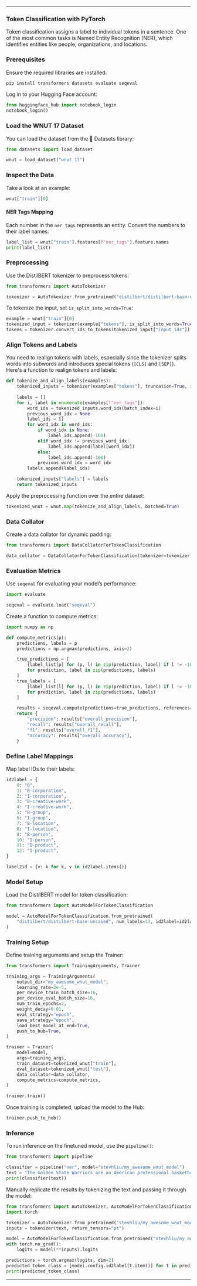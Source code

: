 
---

### **Token Classification with PyTorch**

Token classification assigns a label to individual tokens in a sentence. One of the most common tasks is Named Entity Recognition (NER), which identifies entities like people, organizations, and locations.

### **Prerequisites**
Ensure the required libraries are installed:
```bash
pip install transformers datasets evaluate seqeval
```

Log in to your Hugging Face account:
```python
from huggingface_hub import notebook_login
notebook_login()
```

### **Load the WNUT 17 Dataset**
You can load the dataset from the 🤗 Datasets library:
```python
from datasets import load_dataset

wnut = load_dataset("wnut_17")
```

### **Inspect the Data**
Take a look at an example:
```python
wnut["train"][0]
```

#### **NER Tags Mapping**
Each number in the `ner_tags` represents an entity. Convert the numbers to their label names:
```python
label_list = wnut["train"].features[f"ner_tags"].feature.names
print(label_list)
```

### **Preprocessing**
Use the DistilBERT tokenizer to preprocess tokens:
```python
from transformers import AutoTokenizer

tokenizer = AutoTokenizer.from_pretrained("distilbert/distilbert-base-uncased")
```

To tokenize the input, set `is_split_into_words=True`:
```python
example = wnut["train"][0]
tokenized_input = tokenizer(example["tokens"], is_split_into_words=True)
tokens = tokenizer.convert_ids_to_tokens(tokenized_input["input_ids"])
```

### **Align Tokens and Labels**
You need to realign tokens with labels, especially since the tokenizer splits words into subwords and introduces special tokens (`[CLS]` and `[SEP]`). Here's a function to realign tokens and labels:
```python
def tokenize_and_align_labels(examples):
    tokenized_inputs = tokenizer(examples["tokens"], truncation=True, is_split_into_words=True)
    
    labels = []
    for i, label in enumerate(examples[f"ner_tags"]):
        word_ids = tokenized_inputs.word_ids(batch_index=i)
        previous_word_idx = None
        label_ids = []
        for word_idx in word_ids:
            if word_idx is None:
                label_ids.append(-100)
            elif word_idx != previous_word_idx:
                label_ids.append(label[word_idx])
            else:
                label_ids.append(-100)
            previous_word_idx = word_idx
        labels.append(label_ids)

    tokenized_inputs["labels"] = labels
    return tokenized_inputs
```

Apply the preprocessing function over the entire dataset:
```python
tokenized_wnut = wnut.map(tokenize_and_align_labels, batched=True)
```

### **Data Collator**
Create a data collator for dynamic padding:
```python
from transformers import DataCollatorForTokenClassification

data_collator = DataCollatorForTokenClassification(tokenizer=tokenizer)
```

### **Evaluation Metrics**
Use `seqeval` for evaluating your model’s performance:
```python
import evaluate

seqeval = evaluate.load("seqeval")
```

Create a function to compute metrics:
```python
import numpy as np

def compute_metrics(p):
    predictions, labels = p
    predictions = np.argmax(predictions, axis=2)

    true_predictions = [
        [label_list[p] for (p, l) in zip(prediction, label) if l != -100]
        for prediction, label in zip(predictions, labels)
    ]
    true_labels = [
        [label_list[l] for (p, l) in zip(prediction, label) if l != -100]
        for prediction, label in zip(predictions, labels)
    ]

    results = seqeval.compute(predictions=true_predictions, references=true_labels)
    return {
        "precision": results["overall_precision"],
        "recall": results["overall_recall"],
        "f1": results["overall_f1"],
        "accuracy": results["overall_accuracy"],
    }
```

### **Define Label Mappings**
Map label IDs to their labels:
```python
id2label = {
    0: "O",
    1: "B-corporation",
    2: "I-corporation",
    3: "B-creative-work",
    4: "I-creative-work",
    5: "B-group",
    6: "I-group",
    7: "B-location",
    8: "I-location",
    9: "B-person",
    10: "I-person",
    11: "B-product",
    12: "I-product",
}

label2id = {v: k for k, v in id2label.items()}
```

### **Model Setup**
Load the DistilBERT model for token classification:
```python
from transformers import AutoModelForTokenClassification

model = AutoModelForTokenClassification.from_pretrained(
    "distilbert/distilbert-base-uncased", num_labels=13, id2label=id2label, label2id=label2id
)
```

### **Training Setup**
Define training arguments and setup the Trainer:
```python
from transformers import TrainingArguments, Trainer

training_args = TrainingArguments(
    output_dir="my_awesome_wnut_model",
    learning_rate=2e-5,
    per_device_train_batch_size=16,
    per_device_eval_batch_size=16,
    num_train_epochs=2,
    weight_decay=0.01,
    eval_strategy="epoch",
    save_strategy="epoch",
    load_best_model_at_end=True,
    push_to_hub=True,
)

trainer = Trainer(
    model=model,
    args=training_args,
    train_dataset=tokenized_wnut["train"],
    eval_dataset=tokenized_wnut["test"],
    data_collator=data_collator,
    compute_metrics=compute_metrics,
)

trainer.train()
```

Once training is completed, upload the model to the Hub:
```python
trainer.push_to_hub()
```

### **Inference**
To run inference on the finetuned model, use the `pipeline()`:
```python
from transformers import pipeline

classifier = pipeline("ner", model="stevhliu/my_awesome_wnut_model")
text = "The Golden State Warriors are an American professional basketball team based in San Francisco."
print(classifier(text))
```

Manually replicate the results by tokenizing the text and passing it through the model:
```python
from transformers import AutoTokenizer, AutoModelForTokenClassification
import torch

tokenizer = AutoTokenizer.from_pretrained("stevhliu/my_awesome_wnut_model")
inputs = tokenizer(text, return_tensors="pt")

model = AutoModelForTokenClassification.from_pretrained("stevhliu/my_awesome_wnut_model")
with torch.no_grad():
    logits = model(**inputs).logits

predictions = torch.argmax(logits, dim=2)
predicted_token_class = [model.config.id2label[t.item()] for t in predictions[0]]
print(predicted_token_class)
```

---
